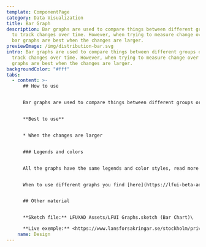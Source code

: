 ```yaml
---
template: ComponentPage
category: Data Visualization
title: Bar Graph
description: Bar graphs are used to compare things between different groups or
  to track changes over time. However, when trying to measure change over time,
  bar graphs are best when the changes are larger.
previewImage: /img/distribution-bar.svg
intro: Bar graphs are used to compare things between different groups or to
  track changes over time. However, when trying to measure change over time, bar
  graphs are best when the changes are larger.
backgroundColor: "#fff"
tabs:
  - content: >-
      ## How to use


      Bar graphs are used to compare things between different groups or to track changes over time. 


      **Best to use**


      * When the changes are larger


      ### Legends and colors


      All the graphs have the same legends and color styles, read more [here](https://lfui-beta-aedd0a.netlify.com/components/web/data-visualization/graphsand-charts#the-different-parts).


      When to use different graphs you find [here](https://lfui-beta-aedd0a.netlify.com/components/web/data-visualization/graphsand-charts#type-of-graph).


      ## Other material


      **Sketch file:** LFUXAD Assets/LFUI Graphs.sketch (Bar Chart)\

      **Live exemple:** <https://www.lansforsakringar.se/stockholm/privat/bank/spara/fondkurser/fond/?shortcut=1&id=F00000WYMY>[](https://www.lansforsakringar.se/stockholm/privat/)
    name: Design
---
```

